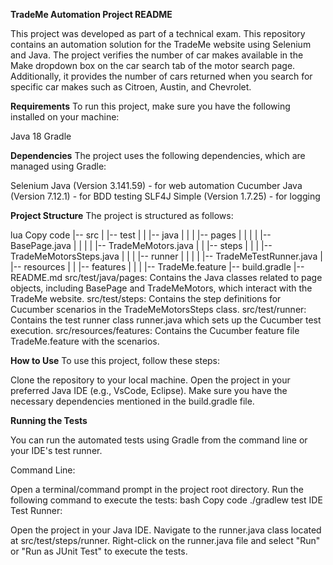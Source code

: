 **TradeMe Automation Project README**

This project was developed as part of a technical exam.
This repository contains an automation solution for the TradeMe website using Selenium and Java. The project verifies the number of car makes available in the Make dropdown box on the car search tab of the motor search page. Additionally, it provides the number of cars returned when you search for specific car makes such as Citroen, Austin, and Chevrolet.


**Requirements**
To run this project, make sure you have the following installed on your machine:

Java 18
Gradle

**Dependencies**
The project uses the following dependencies, which are managed using Gradle:

Selenium Java (Version 3.141.59) - for web automation
Cucumber Java (Version 7.12.1) - for BDD testing
SLF4J Simple (Version 1.7.25) - for logging

**Project Structure**
The project is structured as follows:

lua
Copy code
|-- src
|   |-- test
|   |   |-- java
|   |   |   |-- pages
|   |   |   |   |-- BasePage.java
|   |   |   |   |-- TradeMeMotors.java
|   |   |-- steps
|   |   |   |-- TradeMeMotorsSteps.java
|   |   |   |-- runner
|   |   |   |   |-- TradeMeTestRunner.java
|   |-- resources
|   |   |-- features
|   |   |   |-- TradeMe.feature
|-- build.gradle
|-- README.md
src/test/java/pages: Contains the Java classes related to page objects, including BasePage and TradeMeMotors, which interact with the TradeMe website.
src/test/steps: Contains the step definitions for Cucumber scenarios in the TradeMeMotorsSteps class.
src/test/runner: Contains the test runner class runner.java which sets up the Cucumber test execution.
src/resources/features: Contains the Cucumber feature file TradeMe.feature with the scenarios.


**How to Use**
To use this project, follow these steps:

Clone the repository to your local machine.
Open the project in your preferred Java IDE (e.g., VsCode, Eclipse).
Make sure you have the necessary dependencies mentioned in the build.gradle file.

**Running the Tests**

You can run the automated tests using Gradle from the command line or your IDE's test runner.

Command Line:

Open a terminal/command prompt in the project root directory.
Run the following command to execute the tests:
bash
Copy code
./gradlew test
IDE Test Runner:

Open the project in your Java IDE.
Navigate to the runner.java class located at src/test/steps/runner.
Right-click on the runner.java file and select "Run" or "Run as JUnit Test" to execute the tests.

